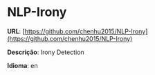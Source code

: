 # NLP-Irony
**URL**: [https://github.com/chenhu2015/NLP-Irony](https://github.com/chenhu2015/NLP-Irony)

**Descrição**: Irony Detection

**Idioma**: en
